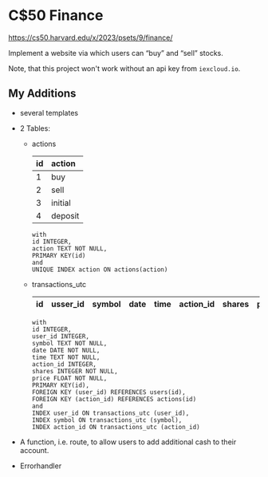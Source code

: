 # C$50 Finance

https://cs50.harvard.edu/x/2023/psets/9/finance/

Implement a website via which users can “buy” and “sell” stocks.

Note, that this project won't work without an api key from `iexcloud.io`.

## My Additions

- several templates

- 2 Tables: 

    - actions
        
        | id | action |
        | :- | :- |
        | 1  | buy    |
        | 2  | sell   |
        | 3  | initial|
        | 4  | deposit|
        
        ```
        with
        id INTEGER,
        action TEXT NOT NULL,
        PRIMARY KEY(id)
        and
        UNIQUE INDEX action ON actions(action)
        ```

    - transactions_utc
        
        | id | usser_id | symbol | date | time | action_id | shares | price |
        | - | - | - | - | - | - | - | - |
        
        ```
        with
        id INTEGER, 
        user_id INTEGER, 
        symbol TEXT NOT NULL, 
        date DATE NOT NULL, 
        time TEXT NOT NULL, 
        action_id INTEGER, 
        shares INTEGER NOT NULL, 
        price FLOAT NOT NULL, 
        PRIMARY KEY(id), 
        FOREIGN KEY (user_id) REFERENCES users(id), 
        FOREIGN KEY (action_id) REFERENCES actions(id)
        and
        INDEX user_id ON transactions_utc (user_id), 
        INDEX symbol ON transactions_utc (symbol),
        INDEX action_id ON transactions_utc (action_id)
        ```

- A function, i.e. route, to allow users to add additional cash to their account.

- Errorhandler
